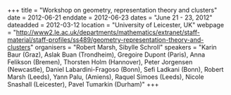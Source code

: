 +++
title = "Workshop on geometry, representation theory and clusters"
date = 2012-06-21
enddate = 2012-06-23
dates = "June 21 - 23, 2012"
dateadded = 2012-03-12
location = "University of Leicester, UK"
webpage = "http://www2.le.ac.uk/departments/mathematics/extranet/staff-material/staff-profiles/ss489/geometry-representation-theory-and-clusters"
organisers = "Robert Marsh, Sibylle Schroll"
speakers = "Karin Baur (Graz), Aslak Buan (Trondheim), Gregoire Dupont (Paris), Anna Felikson (Bremen), Thorsten Holm (Hannover), Peter Jorgensen (Newcastle), Daniel Labardini-Fragoso (Bonn), Sefi Ladkani (Bonn), Robert Marsh (Leeds), Yann Palu, (Amiens), Raquel Simoes (Leeds), Nicole Snashall (Leicester), Pavel Tumarkin (Durham)"
+++
